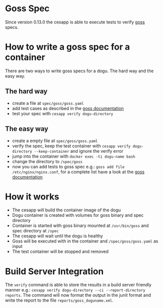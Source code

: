 # Goss Spec

Since version 0.13.0 the cesapp is able to execute tests to verify [goss](https://github.com/aelsabbahy/goss) specs.

# How to write a goss spec for a container

There are two ways to write goss specs for a dogu. The hard way and the easy way.

## The hard way

* create a file at `spec/goss/goss.yaml`
* add test cases as described in the [goss documentation](https://github.com/aelsabbahy/goss/blob/master/docs/manual.md#available-tests)
* test your spec with `cesapp verify dogu-directory`

## The easy way

* create a empty file at `spec/goss/goss.yaml`
* verify the spec, keep the test container with `cesapp verify dogu-directory --keep-container` and ignore the verify error
* jump into the container with `docker exec -ti dogu-name bash`
* change the directory to `/spec/goss`
* now you can add tests to goss spec e.g.: `goss add file /etc/nginx/nginx.conf`, for a complete list have a look at the [goss documentation](https://github.com/aelsabbahy/goss/blob/master/docs/manual.md#available-tests)

# How it works

* The cesapp will build the container image of the dogu
* Dogu container is created with volumes for goss binary and spec directory
* Container is started with goss binary mounted at `/usr/bin/goss` and spec directory at `/spec`
* The cesapp will wait until the dogu is healthy
* Goss will be executed with in the container and `/spec/goss/goss.yaml` as input
* The test container will be stopped and removed

# Build Server Integration

The `verify` command is able to store the results in a build server friendly manner e.g.: `cesapp verify dogu-directory --ci --report-directory reports`.
The command will now format the output in the junit format and write the report to the file `reports/goss_doguname.xml`.